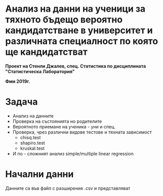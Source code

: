 # **Анализ на данни на ученици за тяхното бъдещо вероятно кандидатстване в университет и различната специалност по която ще кандидатстват**
**Проект на Стенли Джалев, спец. Статистика по дисциплината "Статистическа Лаборатория"**

**Фми 2019г.**

# Задача
- Анализ на данните
- Проверка на състоянията но родителите
- Вероятното приемане на ученика - уни и спец.
- Проверка, чрез различни видове тестове и тяхната зависимост
  - chisq.test
  - shapiro.test
  - kruskal.test
- И по - сложният анализ simple/multiple linear regression

# Начални данни
Данните са във файл с разширение .csv и представляват 
